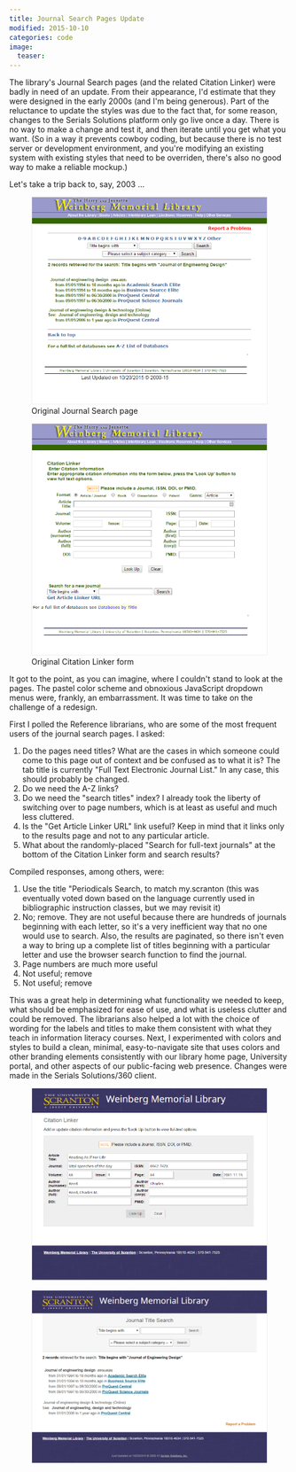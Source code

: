 ```yaml
---
title: Journal Search Pages Update
modified: 2015-10-10
categories: code
image:
  teaser: 
---
```


The library's Journal Search pages (and the related Citation Linker) were badly in need of an update. From their appearance, I'd estimate that they were designed in the early 2000s (and I'm being generous). Part of the reluctance to update the styles was due to the fact that, for some reason, changes to the Serials Solutions platform only go live once a day. There is no way to make a change and test it, and then iterate until you get what you want. (So in a way it prevents cowboy coding, but because there is no test server or development environment, and you're modifying an existing system with existing styles that need to be overriden, there's also no good way to make a reliable mockup.)

Let's take a trip back to, say, 2003 ...

<figure>
  <img src="/images/code/journal-title-search-old.png" title="Original Journal Search page" style="border: 1px solid #eee;">
  <figcaption>Original Journal Search page</figcaption>
</figure>

<figure>
  <img src="/images/code/citation-linker-form-old.png" title="Original Citation Linker form" style="border: 1px solid #eee;">
  <figcaption>Original Citation Linker form</figcaption>
</figure>

It got to the point, as you can imagine, where I couldn't stand to look at the pages. The pastel color scheme and obnoxious JavaScript dropdown menus were, frankly, an embarrassment. It was time to take on the challenge of a redesign.

First I polled the Reference librarians, who are some of the most frequent users of the journal search pages. I asked:

1. Do the pages need titles? What are the cases in which someone could come to this page out of context and be confused as to what it is? The tab title is currently "Full Text Electronic Journal List." In any case, this should probably be changed.
2. Do we need the A-Z links?
3. Do we need the "search titles" index? I already took the liberty of switching over to page numbers, which is at least as useful and much less cluttered.
4. Is the "Get Article Linker URL" link useful? Keep in mind that it links only to the results page and not to any particular article.
5. What about the randomly-placed "Search for full-text journals" at the bottom of the Citation Linker form and search results?

Compiled responses, among others, were:

1. Use the title "Periodicals Search, to match my.scranton (this was eventually voted down based on the language currently used in bibliographic instruction classes, but we may revisit it)
2. No; remove. They are not useful because there are hundreds of journals beginning with each letter, so it's a very inefficient way that no one would use to search. Also, the results are paginated, so there isn't even a way to bring up a complete list of titles beginning with a particular letter and use the browser search function to find the journal.
3. Page numbers are much more useful
4. Not useful; remove
5. Not useful; remove

This was a great help in determining what functionality we needed to keep, what should be emphasized for ease of use, and what is useless clutter and could be removed. The librarians also helped a lot with the choice of wording for the labels and titles to make them consistent with what they teach in information literacy courses. Next, I experimented with colors and styles to build a clean, minimal, easy-to-navigate site that uses colors and other branding elements consistently with our library home page, University portal, and other aspects of our public-facing web presence. Changes were made in the Serials Solutions/360 client. 




<figure>
  <img src="/images/code/citation-linker-form.png" title="" style="border: 1px solid #eee;">
  <figcaption></figcaption>
</figure>



<figure>
  <img src="/images/code/journal-title-search-new.png" title="" style="border: 1px solid #eee;">
  <figcaption></figcaption>
</figure>

